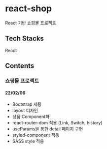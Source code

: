 # react-shop
React 기반 쇼핑몰 프로젝트



## Tech Stacks
React



## Contents
### 쇼핑몰 프로젝트
#### 22/02/06
  - Bootstrap 세팅
  - layout 디자인
  - 상품 Component화
  - react-router-dom 적용 (Link, Switch, history)
  - useParams을 통한 detail 페이지 구현
  - styled-component 적용
  - SASS style 적용
  
